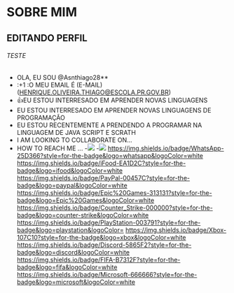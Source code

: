 # SOBRE MIM 

## EDITANDO PERFIL 
###### TESTE

-  OLA, EU SOU @Asnthiago28**
- :+1 :O MEU EMAIL É (E-MAIL)(HENRIQUE.OLIVEIRA.THIAGO@ESCOLA.PR.GOV.BR)
- :+1:EU ESTOU INTERRESADO EM APRENDER NOVAS LINGUAGENS 
- EU ESTOU INTERRESADO EM APRENDER NOVAS LINGUAGENS DE PROGRAMAÇÃO
- EU ESTOU RECENTEMENTE A PRENDENDO A PROGRAMAR NA LINGUAGEM DE JAVA SCRIPT E SCRATH
- I AM LOOKING TO COLLABORATE ON...
- HOW TO REACH ME ...
-![](https://img.shields.io/badge/Scratch-4D97FF?style=for-the-badge&logo=Scratch&logoColor=white)
-![](https://img.shields.io/badge/JavaScript-323330?style=for-the-badge&logo=javascript&logoColor=F7DF1E)
https://img.shields.io/badge/WhatsApp-25D366?style=for-the-badge&logo=whatsapp&logoColor=white
https://img.shields.io/badge/iFood-EA1D2C?style=for-the-badge&logo=ifood&logoColor=white
https://img.shields.io/badge/PayPal-00457C?style=for-the-badge&logo=paypal&logoColor=white
https://img.shields.io/badge/Epic%20Games-313131?style=for-the-badge&logo=Epic%20Games&logoColor=white
https://img.shields.io/badge/Counter_Strike-000000?style=for-the-badge&logo=counter-strike&logoColor=white
https://img.shields.io/badge/PlayStation-003791?style=for-the-badge&logo=playstation&logoColor=
https://img.shields.io/badge/Xbox-107C10?style=for-the-badge&logo=xbox&logoColor=white
https://img.shields.io/badge/Discord-5865F2?style=for-the-badge&logo=discord&logoColor=white
https://img.shields.io/badge/FIFA-B7312F?style=for-the-badge&logo=fifa&logoColor=white
https://img.shields.io/badge/Microsoft-666666?style=for-the-badge&logo=microsoft&logoColor=white

